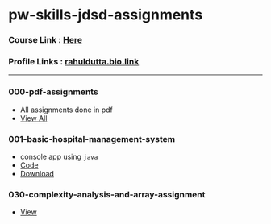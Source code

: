 # pw-skills-jdsd-assignments
### Course Link : [Here](https://pwskills.com/course/Java-with-DSA-and-system-design)

### Profile Links : [rahuldutta.bio.link](https://rahuldutta.bio.link)

---

### 000-pdf-assignments
- All assignments done in pdf
- [View All](https://github.com/irahuldutta02/pw-skills-jdsd-assignments/tree/main/000-pdf-assignments)

### 001-basic-hospital-management-system
- console app using `java`
- [Code](https://github.com/irahuldutta02/pw-skills-jdsd-assignments/tree/main/001-basic-hospital-management-system)
- [Download](https://minhaskamal.github.io/DownGit/#/home?url=https://github.com/irahuldutta02/pw-skills-jdsd-assignments/tree/main/001-basic-hospital-management-system)

### 030-complexity-analysis-and-array-assignment
- [View](https://github.com/irahuldutta02/pw-skills-jdsd-assignments/tree/main/030-complexity-analysis-and-array-assignment)
